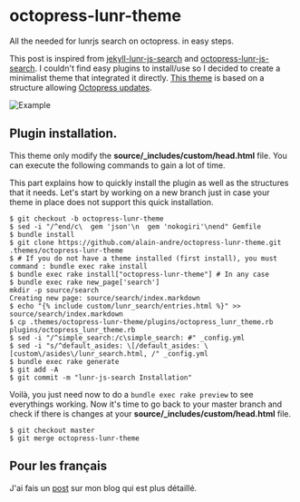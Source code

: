 octopress-lunr-theme
====================

All the needed for lunrjs search on octopress. in easy steps.

This post is inspired from [jekyll-lunr-js-search](https://github.com/slashdotdash/jekyll-lunr-js-search) and [octopress-lunr-js-search](https://github.com/yortz/octopress-lunr-js-search/blob/master/plugins/search_generator.rb). I couldn't find easy plugins to install/use so I decided to create a minimalist theme that integrated it directly. [This theme](https://github.com/alain-andre/octopress-lunr-theme) is based on a structure allowing [Octopress updates](http://octopress.org/docs/updating/).

![Example](http://alain-andre.fr/images/capture.png)

## Plugin installation.
This theme only modify the **source/_includes/custom/head.html** file.
You can execute the following commands to gain a lot of time.

This part explains how to quickly install the plugin as well as the structures that it needs. Let's start by working on a new branch just in case your theme in place does not support this quick installation.

    $ git checkout -b octopress-lunr-theme
    $ sed -i "/^end/c\  gem 'json'\n  gem 'nokogiri'\nend" Gemfile
    $ bundle install
    $ git clone https://github.com/alain-andre/octopress-lunr-theme.git .themes/octopress-lunr-theme
    $ # If you do not have a theme installed (first install), you must command : bundle exec rake install
    $ bundle exec rake install["octopress-lunr-theme"] # In any case
    $ bundle exec rake new_page['search']
    mkdir -p source/search
    Creating new page: source/search/index.markdown
    $ echo "{% include custom/lunr_search/entries.html %}" >> source/search/index.markdown
    $ cp .themes/octopress-lunr-theme/plugins/octopress_lunr_theme.rb plugins/octopress_lunr_theme.rb
    $ sed -i "/^simple_search:/c\simple_search: #" _config.yml
    $ sed -i "s/^default_asides: \[/default_asides: \[custom\/asides\/lunr_search.html, /" _config.yml
    $ bundle exec rake generate
    $ git add -A
    $ git commit -m "lunr-js-search Installation"


Voilà, you just need now to do a `bundle exec rake preview` to see everythings working. Now it's time to go back to your master branch and check if there is changes at your **source/_includes/custom/head.html** file.

    $ git checkout master
    $ git merge octopress-lunr-theme


## Pour les français
J'ai fais un [post](http://alain-andre.fr/blog/2014/04/24/installer-lunr-search-sur-octopress/) sur mon blog qui est plus détaillé.
